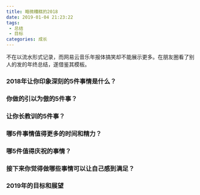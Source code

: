 ```yaml
---
title: 略微糟糕的2018
date: 2019-01-04 21:23:22
tags:
 - 总结
 - 目标
categories: 成长
---
```

不在以流水形式记录，而网易云音乐年报体搞笑却不能展示更多。在朋友圈看了别人的发的年终总结，遂借鉴其模板。
### 2018年让你印象深刻的5件事情是什么？
### 你做的引以为傲的5件事？
### 让你长教训的5件事？
### 哪5件事情值得更多的时间和精力？
### 哪5件值得庆祝的事情？
### 接下来你觉得做哪些事情可以让自己感到满足？
### 2019年的目标和展望